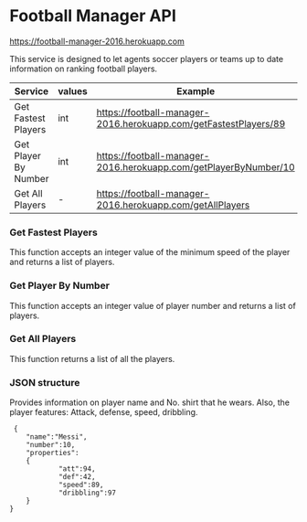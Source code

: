# Football Manager API

https://football-manager-2016.herokuapp.com

This service is designed to let agents soccer players or teams up to date information on ranking football players.

| Service     | values    | Example |
| --------|---------|-------|
| Get Fastest Players | int | https://football-manager-2016.herokuapp.com/getFastestPlayers/89  |
| Get Player By Number | int |  https://football-manager-2016.herokuapp.com/getPlayerByNumber/10  |
| Get All Players | - |  https://football-manager-2016.herokuapp.com/getAllPlayers  |

### Get Fastest Players

This function accepts an integer value of the minimum speed of the player and returns a list of players. 

### Get Player By Number

This function accepts an integer value of player number and returns a list of players. 

### Get All Players

This function returns a list of all the players. 

### JSON structure

Provides information on player name and No. shirt that he wears. Also, the player features: Attack, defense, speed, dribbling.


     {
        "name":"Messi",
        "number":10,
        "properties":
        {
                "att":94,
                "def":42,
                "speed":89,
                "dribbling":97
        }
    }
